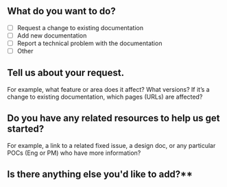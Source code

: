 ## What do you want to do?
 
- [ ] Request a change to existing documentation
- [ ] Add new documentation
- [ ] Report a technical problem with the documentation
- [ ] Other 

## Tell us about your request. 

For example, what feature or area does it affect? What versions? If it’s a change to existing documentation, which pages (URLs) are affected?
 
## Do you have any related resources to help us get started? 

For example, a link to a related fixed issue, a design doc, or any particular POCs (Eng or PM) who have more information?

## Is there anything else you'd like to add?**